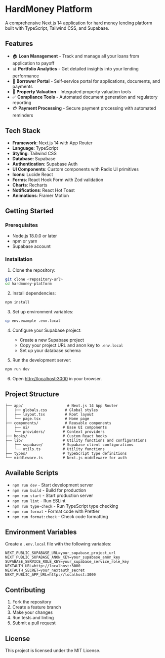 # HardMoney Platform

A comprehensive Next.js 14 application for hard money lending platform built with TypeScript, Tailwind CSS, and Supabase.

## Features

- 🏠 **Loan Management** - Track and manage all your loans from application to payoff
- 📊 **Portfolio Analytics** - Get detailed insights into your lending performance
- 👥 **Borrower Portal** - Self-service portal for applications, documents, and payments
- 🏢 **Property Valuation** - Integrated property valuation tools
- ✅ **Compliance Tools** - Automated document generation and regulatory reporting
- 💳 **Payment Processing** - Secure payment processing with automated reminders

## Tech Stack

- **Framework**: Next.js 14 with App Router
- **Language**: TypeScript
- **Styling**: Tailwind CSS
- **Database**: Supabase
- **Authentication**: Supabase Auth
- **UI Components**: Custom components with Radix UI primitives
- **Icons**: Lucide React
- **Forms**: React Hook Form with Zod validation
- **Charts**: Recharts
- **Notifications**: React Hot Toast
- **Animations**: Framer Motion

## Getting Started

### Prerequisites

- Node.js 18.0.0 or later
- npm or yarn
- Supabase account

### Installation

1. Clone the repository:
```bash
git clone <repository-url>
cd hardmoney-platform
```

2. Install dependencies:
```bash
npm install
```

3. Set up environment variables:
```bash
cp env.example .env.local
```

4. Configure your Supabase project:
   - Create a new Supabase project
   - Copy your project URL and anon key to `.env.local`
   - Set up your database schema

5. Run the development server:
```bash
npm run dev
```

6. Open [http://localhost:3000](http://localhost:3000) in your browser.

## Project Structure

```
├── app/                    # Next.js 14 App Router
│   ├── globals.css        # Global styles
│   ├── layout.tsx         # Root layout
│   └── page.tsx           # Home page
├── components/            # Reusable components
│   ├── ui/               # Base UI components
│   └── providers/        # Context providers
├── hooks/                # Custom React hooks
├── lib/                  # Utility functions and configurations
│   ├── supabase/         # Supabase client configurations
│   └── utils.ts          # Utility functions
├── types/                # TypeScript type definitions
└── middleware.ts         # Next.js middleware for auth
```

## Available Scripts

- `npm run dev` - Start development server
- `npm run build` - Build for production
- `npm run start` - Start production server
- `npm run lint` - Run ESLint
- `npm run type-check` - Run TypeScript type checking
- `npm run format` - Format code with Prettier
- `npm run format:check` - Check code formatting

## Environment Variables

Create a `.env.local` file with the following variables:

```env
NEXT_PUBLIC_SUPABASE_URL=your_supabase_project_url
NEXT_PUBLIC_SUPABASE_ANON_KEY=your_supabase_anon_key
SUPABASE_SERVICE_ROLE_KEY=your_supabase_service_role_key
NEXTAUTH_URL=http://localhost:3000
NEXTAUTH_SECRET=your_nextauth_secret
NEXT_PUBLIC_APP_URL=http://localhost:3000
```

## Contributing

1. Fork the repository
2. Create a feature branch
3. Make your changes
4. Run tests and linting
5. Submit a pull request

## License

This project is licensed under the MIT License.






